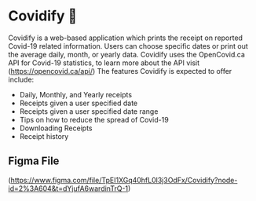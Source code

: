 # Covidify :page_with_curl:
Covidify is a web-based application which prints the receipt on reported Covid-19 related information. 
Users can choose specific dates or print out the average daily, month, or yearly data.
Covidify uses the OpenCovid.ca API for Covid-19 statistics, to learn more about the API visit (https://opencovid.ca/api/)
The features Covidify is expected to offer include:
- Daily, Monthly, and Yearly receipts
- Receipts given a user specified date
- Receipts given a user specified date range
- Tips on how to reduce the spread of Covid-19
- Downloading Receipts
- Receipt history

## Figma File
(https://www.figma.com/file/TpEI1XGq40hfL0l3j3OdFx/Covidify?node-id=2%3A604&t=dYjufA6wardinTrQ-1)

